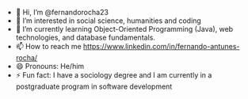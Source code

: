 - 👋 Hi, I’m @fernandorocha23
- 👀 I’m interested in social science, humanities and coding
- 🌱 I’m currently learning Object-Oriented Programming (Java), web technologies, and database fundamentals.
- 📫 How to reach me https://www.linkedin.com/in/fernando-antunes-rocha/
- 😄 Pronouns: He/him
- ⚡ Fun fact: I have a sociology degree and I am currently in a postgraduate program in software development
